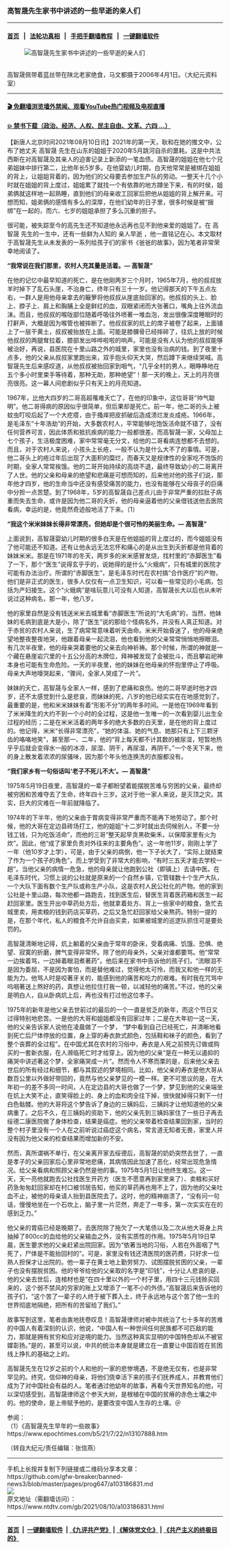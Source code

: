 ### 高智晟先生家书中讲述的一些早逝的亲人们
------------------------

#### [首页](https://github.com/gfw-breaker/banned-news3/blob/master/README.md) &nbsp;&nbsp;|&nbsp;&nbsp; [法轮功真相](https://github.com/begood0513/basic/blob/master/README.md)  &nbsp;&nbsp;|&nbsp;&nbsp; [手把手翻墙教程](https://github.com/gfw-breaker/guides/wiki)  &nbsp;&nbsp;|&nbsp;&nbsp; [一键翻墙软件](https://github.com/gfw-breaker/nogfw/blob/master/README.md)  



<div><div class="featured_image">
 <figure>
  <img alt="高智晟先生家书中讲述的一些早逝的亲人们" src="https://i.ntdtv.com/assets/uploads/2021/08/2021-08-10_160910-800x450.jpg"/>
 </figure><br/>
 <span class="caption">
  高智晟佩带着蓝丝带在陕北老家绝食，马文都摄于2006年4月1日。（大纪元资料室）
 </span>
</div>
</div><hr/>

#### [ 🎬  免翻墙浏览墙外禁闻、观看YouTube热门视频及电视直播](https://github.com/gfw-breaker/HelloWorld)

#### [ 💥  禁书下载（政治、经济、人权、民主自由、文革、六四 ...）](https://github.com/gfw-breaker/books/blob/master/README.md)

<div><div class="post_content" itemprop="articleBody">
 <p>
  【新唐人北京时间2021年08月10日讯】2021年的第一天，耿和在她的推文中，公布了她丈夫
  <ok href="https://www.ntdtv.com/gb/高智晟.htm">
   高智晟
  </ok>
  先生在山东的姐姐于2020年5月跳河自杀的噩耗。这是中共法西斯在对高智晟及其亲人的迫害记录上新添的一笔血债。高智晟的姐姐在他七个兄弟姐妹中排行第二，比他年长5岁多。在他婴幼儿时期，白天他常常是被绑在姐姐的背上，让姐姐背着的，因为他们的父母要去参加生产队的劳动。一整天十几个小时就在姐姐的背上度过，姐姐累了就找一个有依靠的地方蹲坐下来，有的时侯，姐弟俩就这样地一起熟睡，直到他们的母亲收工回家后把他从姐姐的背上解开来。可想而知，姐弟俩的感情有多么的深厚，在他们幼年的日子里，很多时候是被“捆绑”在一起的，而六、七岁的姐姐承担了多么沉重的担子。
 </p>
 <p>
  很可能，被失踪至今的高先生还不知道他永远再也见不到他亲爱的姐姐了。在
  <ok href="https://www.ntdtv.com/gb/高智晟.htm">
   高智晟
  </ok>
  先生的一生中，还有一些鲜为人知的
  <ok href="https://www.ntdtv.com/gb/亲人早逝.htm">
   亲人早逝
  </ok>
  ，他一直铭记在心。本文取材于高智晟先生从未发表的一系列给孩子们的家书《爸爸的故事》，因为笔者非常荣幸地阅读了。
 </p>
 <p>
  <strong>
   “我常说在我们那里，农村人充其量是活着。— 高智晟”
  </strong>
 </p>
 <p>
  在他的记忆中最早知道的死亡，是在他刚两岁三个月时，1965年7月，他的叔叔放羊时掉下了乱石头崖，不治身亡，终年只有三十一岁。他记得那天的下午五点左右，一群人是用他母亲拿去的簸箩将他叔叔从崖底抬回家的。他叔叔的头上、脸上、脖子上、肩上和胸脯上全是鲜红的血，双眼紧闭而大张著口，嘴角上往外流血沫。而且，他叔叔的喉咙部位随着呼吸往外喷著一堆血泡，发出很像深度睡眠时的打鼾声，大概是因为喉管也被摔断了。他叔叔家的炕上的席子被卷了起来，上面铺上了一层干黄土，叔叔被抬放在上面。可能是膝髁骨已经摔碎了，往炕上放的时候他叔叔的两腿耷拉着，膝部发出哗哗啦啦的响声。可能是没有人认为他的叔叔能够被治好，再说，县医院在十里山路之外的城里，家里也没有治病的钱。到了夜里十点多，他的父亲从叔叔家里跑出来，双手抱头仰天大哭，然后蹲下来继续哭喊。高智晟先生后来感叹道，从他叔叔被抬回家到咽气，“几乎全村的男人，眼睁睁地在五个多小时里束手等待着，那种无助，那种绝望”！那一天的晚上，天上的月亮很亮很亮。这一幕人间悲剧似乎只有天上的月亮知道。
 </p>
 <p>
  1967年，比他大四岁的二哥高超罹难夭亡了，在他的印象中，这位哥哥“帅气聪明”。他二哥得病的原因似乎很简单，但后果却是死亡。前一年，他二哥的头上被蚊虫叮咬后起了一个大疙瘩，由于搔痒把皮抓破后造成溃烂发炎成疮。1966年，是毛泽东“十年浩劫”的开始，大多数农村人，平常能够吃饱饭活命就不错了，没有任何营养可言，因此体质和抵抗疾病的能力一般都很差。而高智晟一家，父母加上七个孩子，生活极度困难，家中常常毫无分文，给他的二哥看病连想都不去想的。而且，对于农村人来说，小孩头上长疮，一般不认为是什么大不了的事情。可是，他二哥头上的疮过年后出现了大面积的糜烂，而春天又是规律性的全家吃不饱饭的时期，全家人常常挨饿。他的二哥开始持续的高烧不退，最终导致幼小的二哥离开了人世。他的父亲和母亲的绝望和悲痛是可想而知的，后来他对他的孩子们说，那年他才四岁，他的生命当中还没有感受痛苦的能力，也没有能够在父母丧子的巨痛中分担一点苦楚。到了1968年，5岁的高智晟自己差点儿由于非常严重的拉肚子病重而失去生命，或许是因为他二哥的夭折，他的母亲逼着他的父亲借钱送他去医院看病，幸运的是，他竟然奇迹般地活了下来。（1）
 </p>
 <p>
  <strong>
   “我这个米米妹妹长得非常漂亮，但她却是个很可怜的美丽生命。— 高智晟”
  </strong>
 </p>
 <p>
  上面说到，高智晟婴幼儿时期的很多白天是在他姐姐的背上度过的，而今姐姐没有了他可能还不知道。还有让他永远无法忘怀和痛心的是从出生到夭折都是他背着的妹妹米米。那是在1971年的冬天，两岁多的米米感冒发烧，找村里的“赤脚医生”看了一下，那个“医生”说得玄乎乎的，说她得的是什么“火蛾病”，只有城里的医院才可能有办法治疗。所谓的“赤脚医生”，是毛泽东时代在农村搞“合作医疗”的产物，他们是非正式的医生，很多人仅仅有一点卫生知识，可以看一些常见的小毛病，包括为产妇接生。这个“火蛾病”是啥玩意儿可没有人知道，高智晟长大以后也从未听说过这种病名，那一年，他八岁。
 </p>
 <p>
  他的家里自然是没有钱送米米去城里看“赤脚医生”所说的“大毛病”的，当然，他妹妹的毛病到底是大是小，除了“医生”说的那给个怪病名外，并没有人真正知道。对于赤贫的农村人来说，生了病常常意味着听天由命。米米开始昏迷了，他的母亲绝望地整夜整夜地哭，他跟着母亲一起流泪，他也看到他的父亲常常悄悄地擦眼泪。有几次半夜里，他的母亲哭着要他的父亲去向神祈祷。那个时候，所谓的神就是一个藏在悬崖岩穴里的十五公分高的木牌位，拜神被发现了会被批斗，而且攀岩祀神本身也可能有生命危险。一天的半夜里，他的妹妹在他母亲的怀抱里停止了呼吸。母亲大声地嚎哭起来，“骤间，全家人哭成了一片”。
 </p>
 <p>
  妹妹的夭亡，高智晟与全家人一样，感到了悲痛和哀伤。他的二哥早逝时他才四岁，还不太感觉到什么是悲哀，而妹妹的死，八岁的他已经实实在在地感觉到了。最重要的是，他和米米妹妹有着“形影不分”的两年多时间。一是他在1969年看到了米米降生的大约不到一个小时的全过程，这是他一生唯一的一次看到婴儿出生全过程的经历；二是在米米活着的两年多的绝大多数的白天里，是在他的背上度过的。他记得，米米“长得非常漂亮”，“她的体温、她的气息、她那只有上下三颗牙齿的咯咯地笑”，甚至那一、二年，他的“背上每天都不计其数的被尿湿，短暂地热乎乎后就会变得水一般的冰凉，尿湿、阴干，再尿湿，再阴干。”一个冬天下来，他的身上散发着浓浓的尿骚味，因为那个年头他连换洗的衣服都没有。
 </p>
 <p>
  <strong>
   “我们家乡有一句俗话叫‘老子不死儿不大’。— 高智晟”
  </strong>
 </p>
 <p>
  1975年5月19日夜里，高智晟的一辈子都盼望着能摆脱苦难与穷困的父亲，最终却被穷困和苦难夺去了生命，终年四十三岁。这对于他一家人来说，是灭顶之灾。其实，巨大的灾难在一年前就降临了。
 </p>
 <p>
  1974年的下半年，他的父亲由于胃病变得非常严重而不能再下地劳动了。那个时候，他的大哥在定边县砖场打工，他的姐姐“十二岁时就出去伺候别人，不要一分钱工钱，只为吃饭活命”，而他的三哥“整天起早贪黑砍柴禾，以保障家里有火为炊”。因此，他“成了家里负责对外往来的主要角色”。这一年他11岁，刚刚上学了一年（他10岁才上学），可是，由于父亲的病倒，他一下子长大了，“实际上就结束了作为一个孩子的角色”，而上学受到了非常大的影响，“有时三五天才能去学校一趟”。当他父亲的病情一危急，他的母亲就让他跑到公社（即镇上）去请中医。在毛泽东时代，习惯上说的公社就是原来的一个自然乡镇，它管辖数十个生产大队，一个大队下面有数个生产队或称生产小队，这是农村人民公社化的产物。他的家到公社是十里山路，每次他都一路跑去，找到医生后，替医生背着医药箱和医生一起赶回家里。医生开出中草药处方后，他就拿着处方、背上一些家中的粮食，急忙去城里卖，用卖粮的钱到药店买草药，之后又急忙赶回家给父亲熬药。特别一提的是，在那个年代，私人的粮食不允许自由买卖，如果被城里的巡逻队抓住可是要处罚的。
 </p>
 <p>
  高智晟清晰地记得，炕上躺着的父亲由于常年的卧床，受着病痛、饥饿、恐惧、绝望、寂寞的折磨，脾气变得非常怀。除了他的母亲外，父亲对谁都要骂。他“常常一边挨着骂，一边掉着眼泪煮著药”。他后来在家书中告诉他的孩子们，“流眼泪不是因为委屈，不是因为害怕，而是替他难过，觉得他太可怜，而我又和他一样的无能为力。他骂人时是咬著牙关的，能感到他的痛苦和吃力的艰难。有时我在咒骂中呜咽著送上熬好的药，真想让他拉住打我一顿，以减轻他的痛苦。”不过，他的父亲是明白人，自从卧病炕上后，再也没有打过他这位孝子。
 </p>
 <p>
  1975年的新年是他父亲去世前过的最后的一个一直是贫乏的新年，而这个节日又过得特别地悲苦。一是他的大哥和姐姐都没有回家过年；二是在大年初一这一天，他的父亲告诉家人说他在凌晨做了一个梦， “梦中看到自己已经死亡，并清晰地看到死亡后尸体停放的位置，身上穿的寿衣款式颜色，包括鞋和袜子的颜色，看到了整个丧葬的全过程”。在中国尤其在农村的习俗中，寿衣是人死之前预先订做或购买的一套新衣服，在人濒临死亡时才给穿上。因为他的父亲“是在一种无以遏抑的痛哭中讲述著这个梦，全家痛哭成一片”。然而令人不寒而栗的是，后来他父亲去世后的所有经过和细节，都与其叙述的梦境相同。比如，他父亲的寿衣是他大哥从数百公里以外做好带回的，竟然与他父亲梦见的一模一样。更不可思议的是，在大年初一的差不多同一时间，人在定边县的大哥也做了一个梦，梦见到他的父亲端坐在炕上大笑不止，直笑得脸上的、身上的血和肉全往下掉，很快就掉得只剩下一付白色骷髅。他的大哥将这个梦告诉了身边的三姨妈后，三姨妈才让他知道他的父亲病重了。之后不久，在三姨妈的资助下，他的父亲先到三姨妈家住了一些日子再去绥德二康医院做了身体检查，结果是癌症。他的父亲带着检查结果回到家，当时的整个村子里没有一个人在之前听说过癌症这个病名，常言道无知者无畏，家里人并没有因为他父亲的检查结果而增加新的不安。
 </p>
 <p>
  然而，真所谓祸不单行，在父亲离开家去绥德后，高智晟的奶奶突然去世了，一直是孝子的父亲回家后心里非常地悲痛，其病情因此加速了恶化，经常出现危急情况。给父亲看病和照顾父亲仍然是他的事。1975年5月1日让他终生难忘。这一天，天一亮他就跑去公社找医生开药方（医生不愿意再到家里来了）、卖粮和买好药急匆匆赶回家却在村口被邻居告知，他买的草药再也用不上了，因为他的父亲吐血不止，被他的母亲请人抬到县医院去了。这时，他的精神崩溃了，“没有问一句话，慢慢地坐在一个石坎上，脑子里一片茫然，奔走了一年多，第一次实实在在的感到乏力。”
 </p>
 <p>
  他父亲的胃癌已经是晚期了。去医院除了拖欠了一大笔债以及二次从他大哥身上共抽掉了800cc的血给他的父亲输血之外，没有实质性的作用。1975年5月19日早晨，医生要求他的父亲赶紧出院回家。因为“依著当地的习俗，人若在外面咽了气死了，尸体是不能抬回村的”。可是，家里没有钱还清医院的医药费，只好求一位熟人担保才让出院的。他一辈子在黄土地上勤劳努力、试图摆脱贫困的父亲，一辈子也没有摆脱贫困。他的爷爷给他的父亲取的名字是“印钱”，十分让人悲哀的是，他的父亲去世后，连棺材也是“在四十里以外的一个村子里，用四十三元钱赊买回来的，这个弱不禁风的穷家的账上又增添了一笔不小的外债。”高智晟后来告诉他的孩子们，“这个苦了一辈子的人终于被下葬入土，终于永远地与这个苦了他一生的世界彻底地隔绝，把所有的苦留给了我们。”
 </p>
 <p>
  故事写到这里，笔者由衷地抚卷叹息！高智晟律师对被中共统治了七十多年的苦难的中国人有着深刻的认识，他说，“中国人有一种世间任何民族都不可匹敌的能力，那就是拥有贫穷和应对逆境的能力。当然这种真实显明的中国特色却从不被官媒彰扬。”是的，甚至可以说，中共的统治本身就是建立在一直要让中国百姓在贫困线上挣扎的基础之上的。
 </p>
 <p>
  高智晟先生在12岁之前的个人和他的一家的悲惨境遇，不是绝无仅有，也是非常罕见的。终究，信仰神的母亲，将他们侥幸活下来的孩子们抚养成人，并教育他们成为了对中国社会有益的人。笔者通过他幼年的故事，再看今天世界知名的他，可以深切感受到，高智晟律师这个参天大树，是根植在中国的贫瘠的赤色土壤之中的。他的使命，是上帝赋予他的，是要改变中国人生存的土壤。＠
 </p>
 <p>
  参阅：
  <br/>
  （1）《高智晟先生早年的一些故事》https://www.epochtimes.com/b5/21/7/22/n13107888.htm
 </p>
 <p>
  （转自大纪元/责任编辑：张信燕）
 </p>
 <div class="single_ad">
 </div>
</div>
</div>
<hr/>
手机上长按并复制下列链接或二维码分享本文章：<br/>
https://github.com/gfw-breaker/banned-news3/blob/master/pages/prog647/a103186831.md <br/>
<a href='https://github.com/gfw-breaker/banned-news3/blob/master/pages/prog647/a103186831.md'><img src='https://github.com/gfw-breaker/banned-news3/blob/master/pages/prog647/a103186831.md.png'/></a> <br/>
原文地址（需翻墙访问）：https://www.ntdtv.com/gb/2021/08/10/a103186831.html


------------------------
#### [首页](https://github.com/gfw-breaker/banned-news3/blob/master/README.md) &nbsp;|&nbsp; [一键翻墙软件](https://github.com/gfw-breaker/nogfw/blob/master/README.md) &nbsp;| [《九评共产党》](https://github.com/gfw-breaker/9ping.md/blob/master/README.md#九评之一评共产党是什么) | [《解体党文化》](https://github.com/gfw-breaker/jtdwh.md/blob/master/README.md) | [《共产主义的终极目的》](https://github.com/gfw-breaker/gczydzjmd.md/blob/master/README.md)


<img src='http://gfw-breaker.win/banned-news3/pages/prog647/a103186831.md' width='0px' height='0px'/>